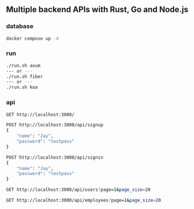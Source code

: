 ## Multiple backend APIs with Rust, Go and Node.js

### database
```sh
docker compose up -d
```

### run
```sh
./run.sh axum
--- or ---
./run.sh fiber
--- or ---
./run.sh koa
```

### api
```sh
GET http://localhost:3000/
```
```sh
POST http://localhost:3000/api/signup
{
    "name": "Jay",
    "password": "testpass"
}
```
```sh
POST http://localhost:3000/api/signin
{
    "name": "Jay",
    "password": "testpass"
}
```
```sh
GET http://localhost:3000/api/users?page=1&page_size=20
```
```sh
GET http://localhost:3000/api/employees?page=1&page_size=20
```
